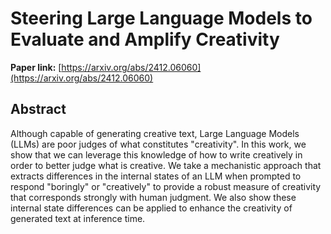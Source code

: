 # Steering Large Language Models to Evaluate and Amplify Creativity

**Paper link:** [https://arxiv.org/abs/2412.06060](https://arxiv.org/abs/2412.06060)

## Abstract

Although capable of generating creative text, Large Language Models (LLMs) are poor judges of what constitutes "creativity". In this work, we show that we can leverage this knowledge of how to write creatively in order to better judge what is creative. We take a mechanistic approach that extracts differences in the internal states of an LLM when prompted to respond "boringly" or "creatively" to provide a robust measure of creativity that corresponds strongly with human judgment. We also show these internal state differences can be applied to enhance the creativity of generated text at inference time.